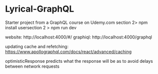# Lyrical-GraphQL
Starter project from a GraphQL course on Udemy.com
section 2>  npm install
usersection 2 > npm run dev

website: http://localhost:4000/#/
graphiql: http://localhost:4000/graphql


updating cache and refetching:
https://www.apollographql.com/docs/react/advanced/caching

optimisticResponse predicts what the response will be as to avoid delays between network requests
